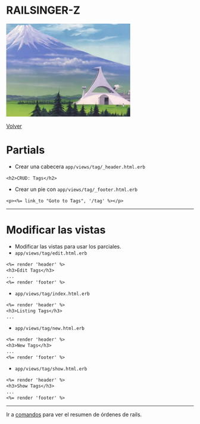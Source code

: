 
# RAILSINGER-Z

![](images/laboratorio.png)

[Volver](README.md)

# Partials

* Crear una cabecera `app/views/tag/_header.html.erb`
```
<h2>CRUD: Tags</h2>
```

* Crear un pie con `app/views/tag/_footer.html.erb`
```
<p><%= link_to "Goto to Tags", '/tag' %></p>
```

---

# Modificar las vistas

* Modificar las vistas para usar los parciales.
* `app/views/tag/edit.html.erb`
```
<%= render 'header' %>
<h3>Edit Tags</h3>
...
<%= render 'footer' %>
```
* `app/views/tag/index.html.erb`
```
<%= render 'header' %>
<h3>Listing Tags</h3>
...
```
* `app/views/tag/new.html.erb`
```
<%= render 'header' %>
<h3>New Tags</h3>
...
<%= render 'footer' %>
```
* `app/views/tag/show.html.erb`
```
<%= render 'header' %>
<h3>Show Tags</h3>
...
<%= render 'footer' %>
```

---

Ir a [comandos](99-commands.md) para ver el resumen de órdenes de rails.
